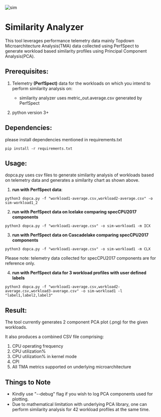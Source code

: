![sim](https://raw.githubusercontent.com/wiki/intel/PerfSpect/sim.png)

# Similarity Analyzer

This tool leverages performance telemetry data mainly Topdown Microarchitecture Analysis(TMA) data collected using PerfSpect to generate workload based similarity profiles using Principal Component Analysis(PCA).

## Prerequisites:

1. Telemetry **(PerfSpect)** data for the workloads on which you intend to perform similarity analysis on:
    * similarity analyzer uses metric_out.average.csv generated by PerfSpect

2. python version 3+

## Dependencies:
please install dependencies mentioned in requirements.txt

`pip install -r requirements.txt`

## Usage:

dopca.py uses csv files to generate similarity analysis of workloads based on telemetry data and generates a similarity chart as shown above.

1. **run with PerfSpect data**:
```
python3 dopca.py -f "workload1-average.csv,workload2-average.csv" -o sim-workload1_2
```
2. **run with PerfSpect data on Icelake comparing specCPU2017 components**
```
python3 dopca.py -f "workload1-average.csv" -o sim-workload1 -m ICX
```
3. **run with PerfSpect data on Cascadelake comparing specCPU2017 components**
```
python3 dopca.py -f "workload1-average.csv" -o sim-workload1 -m CLX
```
Please note: telemetry data collected for specCPU2017 components are for reference only.

4. **run with PerfSpect data for 3 workload profiles with user defined labels**
```
python3 dopca.py -f "workload1-average.csv,workload2-average.csv,workload3-average.csv" -o sim-workload1 -l "label1,label2,label3"
```

## Result:

The tool currently generates 2 component PCA plot (.png) for the given workloads.

It also produces a combined CSV file comprising:
1. CPU operating frequency
2. CPU utilization%
3. CPU utilization% in kernel mode
4. CPI
5. All TMA metrics supported on underlying microarchitecture

## Things to Note

* Kindly use "--debug" flag if you wish to log PCA components used for plotting.
* Due to mathematical limitation with underlying PCA library, one can perform similarity analysis for 42 workload profiles at the same time. 
